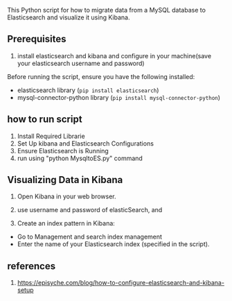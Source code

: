 This Python script for how to migrate data from a MySQL database to Elasticsearch and visualize it using Kibana.


## Prerequisites
1. install elasticsearch and kibana and configure in your machine(save your elasticsearch username and password)

Before running the script, ensure you have the following installed:

- elasticsearch library (`pip install elasticsearch`)
- mysql-connector-python library (`pip install mysql-connector-python`)


## how to run script 
1. Install Required Librarie
2. Set Up kibana and Elasticsearch Configurations
3. Ensure Elasticsearch is Running
4. run using "python MysqltoES.py" command


## Visualizing Data in Kibana

1. Open Kibana in your web browser.

2. use username and password of elasticSearch, and

2. Create an index pattern in Kibana:
- Go to Management and search index management
- Enter the name of your Elasticsearch index (specified in the script).
  

## references
1. https://episyche.com/blog/how-to-configure-elasticsearch-and-kibana-setup

